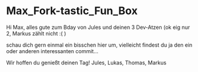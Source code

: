 # Max_Fork-tastic_Fun_Box

Hi Max, alles gute zum Bday von Jules und deinen 3 Dev-Atzen (ok eig nur 2, Markus zählt nicht :( )

schau dich gern einmal ein bisschen hier um, vielleicht findest du ja den ein oder anderen interessanten commit…

Wir hoffen du genießt deinen Tag!
Jules, Lukas, Thomas, Markus
